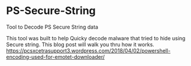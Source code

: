 # PS-Secure-String
Tool to Decode PS Secure String data

This tool was built to help Quicky decode malware that tried to hide using Secure string.
This blog post will walk you thru how it works. 
https://pcsxcetrasupport3.wordpress.com/2018/04/02/powershell-encoding-used-for-emotet-downloader/
